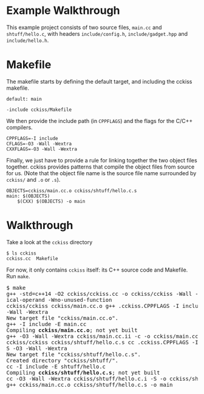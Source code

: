 # Example Walkthrough

This example project consists of two source files, `main.cc` and
`shtuff/hello.c`, with headers `include/config.h`,
`include/gadget.hpp` and `include/hello.h`.

# Makefile

The makefile starts by defining the default target, and including the
cckiss makefile.

    default: main

    -include cckiss/Makefile

We then provide the include path (in `CPPFLAGS`) and the flags for the
C/C++ compilers.

    CPPFLAGS=-I include
    CFLAGS=-O3 -Wall -Wextra
    CXXFLAGS=-O3 -Wall -Wextra

Finally, we just have to provide a rule for linking together the two
object files together. cckiss provides patterns that compile the object
files from source for us. (Note that the object file name is the source
file name surrounded by `cckiss/` and `.o` or `.s`).

    OBJECTS=cckiss/main.cc.o cckiss/shtuff/hello.c.s
    main: $(OBJECTS)
	    $(CXX) $(OBJECTS) -o main

# Walkthrough

Take a look at the `cckiss` directory

    $ ls cckiss
    cckiss.cc  Makefile

For now, it only contains `cckiss` itself: its C++ source code and Makefile.
Run `make`.

<pre>
$ make
g++ -std=c++14 -O2 cckiss/cckiss.cc -o cckiss/cckiss -Wall -Wextra -Wno-constant-log
ical-operand -Wno-unused-function                                                  
cckiss/cckiss cckiss/main.cc.o g++ .cckiss.CPPFLAGS -I include .cckiss.CXXFLAGS -O3 
-Wall -Wextra                                                                      
New target file "cckiss/main.cc.o".
g++ -I include -E main.cc
Compiling <b>cckiss/main.cc.o</b>; not yet built
g++ -O3 -Wall -Wextra cckiss/main.cc.ii -c -o cckiss/main.cc.o
cckiss/cckiss cckiss/shtuff/hello.c.s cc .cckiss.CPPFLAGS -I include .cckiss.CXXFLAG
S -O3 -Wall -Wextra                                                                
New target file "cckiss/shtuff/hello.c.s".
Created directory "cckiss/shtuff/".
cc -I include -E shtuff/hello.c
Compiling <b>cckiss/shtuff/hello.c.s</b>; not yet built
cc -O3 -Wall -Wextra cckiss/shtuff/hello.c.i -S -o cckiss/shtuff/hello.c.s
g++ cckiss/main.cc.o cckiss/shtuff/hello.c.s -o main
</pre>